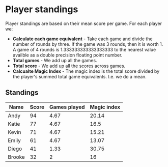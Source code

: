# Player standings

Player standings are based on their mean score per game. For each player we:

- **Calculate each game equivalent** - Take each game and divide the number of rounds by three. If the game was 3 rounds, then it is worth 1. A game of 4 rounds is 1.333333333333333333 to the nearest value availble as a double precision floating point number.
- **Total games** - We add up all the games.
- **Total score** - We add up all the scores across games.
- **Calcualte Magic Index** - The magic index is the total score divided by the player's summed total game equivalents. I.e. we do a mean.

## Standings

Name | Score | Games played | Magic index
-|-|-|-
Andy | 94 | 4.67 | 20.14
Katie | 77 | 4.67 | 16.5
Kevin | 71 | 4.67 | 15.21
Emily | 61 | 4.67 | 13.07
Diego | 41 | 1.33 | 30.75
Brooke | 32 | 2 | 16
